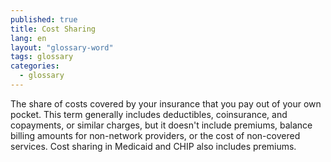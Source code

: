 ```yaml
---
published: true
title: Cost Sharing
lang: en
layout: "glossary-word"
tags: glossary
categories: 
  - glossary
---
```


The share of costs covered by your insurance that you pay out of your own pocket. This term generally includes deductibles, coinsurance, and copayments, or similar charges, but it doesn't include premiums, balance billing amounts for non-network providers, or the cost of non-covered services. Cost sharing in Medicaid and CHIP also includes premiums.

